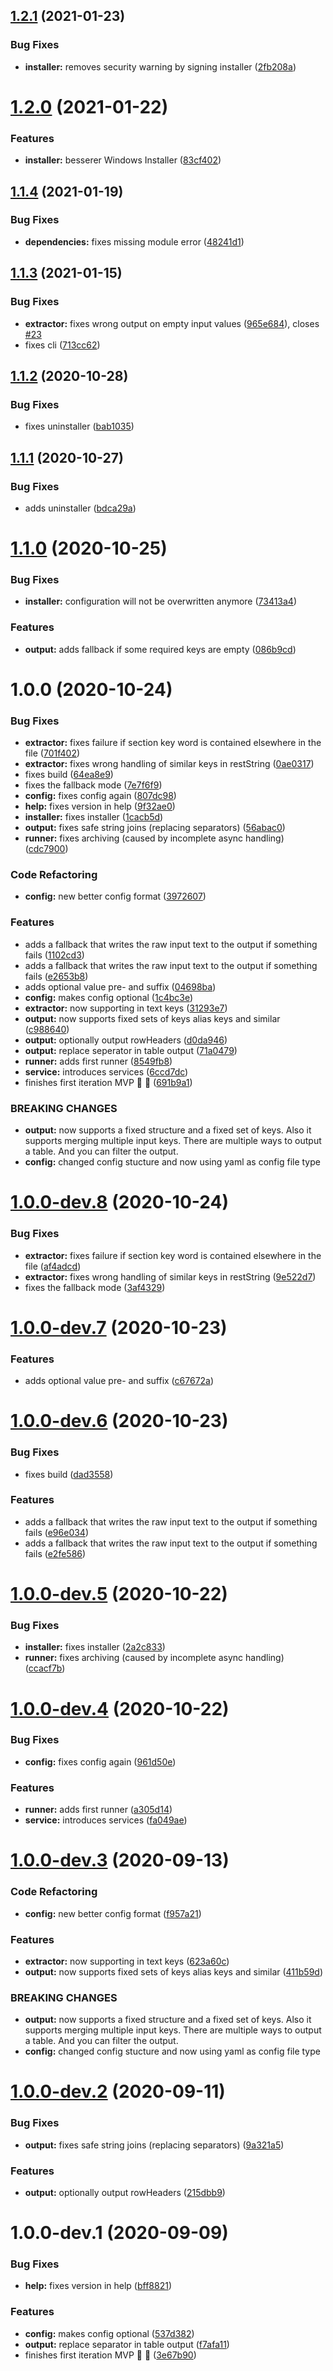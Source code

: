 ## [1.2.1](https://github.com/matzehecht/EinsatzMonitor-Alarm-PDF-Converter/compare/v1.2.0...v1.2.1) (2021-01-23)


### Bug Fixes

* **installer:** removes security warning by signing installer ([2fb208a](https://github.com/matzehecht/EinsatzMonitor-Alarm-PDF-Converter/commit/2fb208a6ae299208cb2afe779a001e32a89ba66f))

# [1.2.0](https://github.com/matzehecht/EinsatzMonitor-Alarm-PDF-Converter/compare/v1.1.4...v1.2.0) (2021-01-22)


### Features

* **installer:** besserer Windows Installer ([83cf402](https://github.com/matzehecht/EinsatzMonitor-Alarm-PDF-Converter/commit/83cf40292b2127d1cf649f719c974c9f10af22bf))

## [1.1.4](https://github.com/matzehecht/EinsatzMonitor-Alarm-PDF-Converter/compare/v1.1.3...v1.1.4) (2021-01-19)


### Bug Fixes

* **dependencies:** fixes missing module error ([48241d1](https://github.com/matzehecht/EinsatzMonitor-Alarm-PDF-Converter/commit/48241d1fd0c89c68b616b225a371ff02021b07f4))

## [1.1.3](https://github.com/matzehecht/EinsatzMonitor-Alarm-PDF-Converter/compare/v1.1.2...v1.1.3) (2021-01-15)


### Bug Fixes

* **extractor:** fixes wrong output on empty input values ([965e684](https://github.com/matzehecht/EinsatzMonitor-Alarm-PDF-Converter/commit/965e68414979ddda7aad2341ba26318bff7be66d)), closes [#23](https://github.com/matzehecht/EinsatzMonitor-Alarm-PDF-Converter/issues/23)
* fixes cli ([713cc62](https://github.com/matzehecht/EinsatzMonitor-Alarm-PDF-Converter/commit/713cc62444111caa112208a880eba1dcac5c7d00))

## [1.1.2](https://github.com/matzehecht/EinsatzMonitor-Alarm-PDF-Converter/compare/v1.1.1...v1.1.2) (2020-10-28)


### Bug Fixes

* fixes uninstaller ([bab1035](https://github.com/matzehecht/EinsatzMonitor-Alarm-PDF-Converter/commit/bab1035adc5ff34a40efdbab3d7c8392af4a0a7d))

## [1.1.1](https://github.com/matzehecht/EinsatzMonitor-Alarm-PDF-Converter/compare/v1.1.0...v1.1.1) (2020-10-27)


### Bug Fixes

* adds uninstaller ([bdca29a](https://github.com/matzehecht/EinsatzMonitor-Alarm-PDF-Converter/commit/bdca29ac2fd472d26c5223dc91ba9373dd0b2b75))

# [1.1.0](https://github.com/matzehecht/EinsatzMonitor-Alarm-PDF-Converter/compare/v1.0.0...v1.1.0) (2020-10-25)


### Bug Fixes

* **installer:** configuration will not be overwritten anymore ([73413a4](https://github.com/matzehecht/EinsatzMonitor-Alarm-PDF-Converter/commit/73413a4c9d8c55604935d7129049768f7be74341))


### Features

* **output:** adds fallback if some required keys are empty ([086b9cd](https://github.com/matzehecht/EinsatzMonitor-Alarm-PDF-Converter/commit/086b9cd328695fb6c229e5d3cfb2d67822c9430a))

# 1.0.0 (2020-10-24)


### Bug Fixes

* **extractor:** fixes failure if section key word is contained elsewhere in the file ([701f402](https://github.com/matzehecht/EinsatzMonitor-Alarm-PDF-Converter/commit/701f40246c2f6b4bc7afb43af0b1e8c06a324623))
* **extractor:** fixes wrong handling of similar keys in restString ([0ae0317](https://github.com/matzehecht/EinsatzMonitor-Alarm-PDF-Converter/commit/0ae031711066dfb0d5859b687d6c71d579da917e))
* fixes build ([64ea8e9](https://github.com/matzehecht/EinsatzMonitor-Alarm-PDF-Converter/commit/64ea8e94efcdc79931ceffd22246d7d388839c60))
* fixes the fallback mode ([7e7f6f9](https://github.com/matzehecht/EinsatzMonitor-Alarm-PDF-Converter/commit/7e7f6f9e1e80ea26cf7dcfa61e521f7c905ca140))
* **config:** fixes config again ([807dc98](https://github.com/matzehecht/EinsatzMonitor-Alarm-PDF-Converter/commit/807dc987835c7c1e26c790501fefe780f6462f84))
* **help:** fixes version in help ([9f32ae0](https://github.com/matzehecht/EinsatzMonitor-Alarm-PDF-Converter/commit/9f32ae0df25a4542efedab5950ec6462d90b7274))
* **installer:** fixes installer ([1cacb5d](https://github.com/matzehecht/EinsatzMonitor-Alarm-PDF-Converter/commit/1cacb5d127e1caf7c6285db30fd9ef009f5159e4))
* **output:** fixes safe string joins (replacing separators) ([56abac0](https://github.com/matzehecht/EinsatzMonitor-Alarm-PDF-Converter/commit/56abac0d80b0f36e3b14cccbfebc4f589bf153b3))
* **runner:** fixes archiving (caused by incomplete async handling) ([cdc7900](https://github.com/matzehecht/EinsatzMonitor-Alarm-PDF-Converter/commit/cdc7900f348d21c4674dd888bd00678e35b71fd2))


### Code Refactoring

* **config:** new better config format ([3972607](https://github.com/matzehecht/EinsatzMonitor-Alarm-PDF-Converter/commit/3972607e1b68c596a0013aff41efd871a93121cb))


### Features

* adds a fallback that writes the raw input text to the output if something fails ([1102cd3](https://github.com/matzehecht/EinsatzMonitor-Alarm-PDF-Converter/commit/1102cd3ae4b82ba7f8199b972243cfc986e1a0bd))
* adds a fallback that writes the raw input text to the output if something fails ([e2653b8](https://github.com/matzehecht/EinsatzMonitor-Alarm-PDF-Converter/commit/e2653b8d1b75b74035ddff84ce94e672e535c8f9))
* adds optional value pre- and suffix ([04698ba](https://github.com/matzehecht/EinsatzMonitor-Alarm-PDF-Converter/commit/04698ba06b30498b2468d15633d18b3ca1323b7b))
* **config:** makes config optional ([1c4bc3e](https://github.com/matzehecht/EinsatzMonitor-Alarm-PDF-Converter/commit/1c4bc3e5085726a11ac104a5b09292935b7fea93))
* **extractor:** now supporting in text keys ([31293e7](https://github.com/matzehecht/EinsatzMonitor-Alarm-PDF-Converter/commit/31293e7f5d791b6915c10c60497c89f230cd3c3b))
* **output:** now supports fixed sets of keys alias keys and similar ([c988640](https://github.com/matzehecht/EinsatzMonitor-Alarm-PDF-Converter/commit/c9886407b81b4db361167fa92bbbe8182fe17688))
* **output:** optionally output rowHeaders ([d0da946](https://github.com/matzehecht/EinsatzMonitor-Alarm-PDF-Converter/commit/d0da946fcec6d58eba4aa086fa3661f71ee22cb2))
* **output:** replace seperator in table output ([71a0479](https://github.com/matzehecht/EinsatzMonitor-Alarm-PDF-Converter/commit/71a0479afbdf14c0d5c612e0391f534484b0d00e))
* **runner:** adds first runner ([8549fb8](https://github.com/matzehecht/EinsatzMonitor-Alarm-PDF-Converter/commit/8549fb8884e662f6c03c15a009bf8c3385eb5098))
* **service:** introduces services ([6ccd7dc](https://github.com/matzehecht/EinsatzMonitor-Alarm-PDF-Converter/commit/6ccd7dc1cd655459f924af0de26e30b6776895c8))
* finishes first iteration MVP :tada: :tada: ([691b9a1](https://github.com/matzehecht/EinsatzMonitor-Alarm-PDF-Converter/commit/691b9a1a5b7f5e6713ad899877cf9b54cb98aea2))


### BREAKING CHANGES

* **output:** now supports a fixed structure and a fixed set of keys. Also it supports merging
multiple input keys. There are multiple ways to output a table. And you can filter the output.
* **config:** changed config stucture and now using yaml as config file type

# [1.0.0-dev.8](https://github.com/matzehecht/EinsatzMonitor-Alarm-PDF-Converter/compare/v1.0.0-dev.7...v1.0.0-dev.8) (2020-10-24)


### Bug Fixes

* **extractor:** fixes failure if section key word is contained elsewhere in the file ([af4adcd](https://github.com/matzehecht/EinsatzMonitor-Alarm-PDF-Converter/commit/af4adcd234277551a53126dcc92cb5a2dbb0da93))
* **extractor:** fixes wrong handling of similar keys in restString ([9e522d7](https://github.com/matzehecht/EinsatzMonitor-Alarm-PDF-Converter/commit/9e522d71e0b9bfffb733d21b1fb6d8a7fa3c094d))
* fixes the fallback mode ([3af4329](https://github.com/matzehecht/EinsatzMonitor-Alarm-PDF-Converter/commit/3af432999da6c87dcb1a3fe196ecf92a61b6449b))

# [1.0.0-dev.7](https://github.com/matzehecht/EinsatzMonitor-Alarm-PDF-Converter/compare/v1.0.0-dev.6...v1.0.0-dev.7) (2020-10-23)


### Features

* adds optional value pre- and suffix ([c67672a](https://github.com/matzehecht/EinsatzMonitor-Alarm-PDF-Converter/commit/c67672aef849d276d9c55300428edd8309cf9bb9))

# [1.0.0-dev.6](https://github.com/matzehecht/EinsatzMonitor-Alarm-PDF-Converter/compare/v1.0.0-dev.5...v1.0.0-dev.6) (2020-10-23)


### Bug Fixes

* fixes build ([dad3558](https://github.com/matzehecht/EinsatzMonitor-Alarm-PDF-Converter/commit/dad3558107a7221a353339847499f2882dd6005b))


### Features

* adds a fallback that writes the raw input text to the output if something fails ([e96e034](https://github.com/matzehecht/EinsatzMonitor-Alarm-PDF-Converter/commit/e96e0340429e6ac7ff8d096d638f3f627fbe7efa))
* adds a fallback that writes the raw input text to the output if something fails ([e2fe586](https://github.com/matzehecht/EinsatzMonitor-Alarm-PDF-Converter/commit/e2fe5865d397eb7a76dbaa9f4c040aa3ceeb32d1))

# [1.0.0-dev.5](https://github.com/matzehecht/EinsatzMonitor-Alarm-PDF-Converter/compare/v1.0.0-dev.4...v1.0.0-dev.5) (2020-10-22)


### Bug Fixes

* **installer:** fixes installer ([2a2c833](https://github.com/matzehecht/EinsatzMonitor-Alarm-PDF-Converter/commit/2a2c83367cfac7b8183c4b69dccc1fc8e9a5a9a7))
* **runner:** fixes archiving (caused by incomplete async handling) ([ccacf7b](https://github.com/matzehecht/EinsatzMonitor-Alarm-PDF-Converter/commit/ccacf7b7a8b68d29bcc9a8418fc5cc259fe7370b))

# [1.0.0-dev.4](https://github.com/matzehecht/EinsatzMonitor-Alarm-PDF-Converter/compare/v1.0.0-dev.3...v1.0.0-dev.4) (2020-10-22)


### Bug Fixes

* **config:** fixes config again ([961d50e](https://github.com/matzehecht/EinsatzMonitor-Alarm-PDF-Converter/commit/961d50e2dda520e04fb6daf71f70e16d5dc9b4ea))


### Features

* **runner:** adds first runner ([a305d14](https://github.com/matzehecht/EinsatzMonitor-Alarm-PDF-Converter/commit/a305d141397dbb2b9347dedb7a5a4e6727d86a6a))
* **service:** introduces services ([fa049ae](https://github.com/matzehecht/EinsatzMonitor-Alarm-PDF-Converter/commit/fa049ae4e7ba3aab45b4ec912b0f6e3b193d349e))

# [1.0.0-dev.3](https://github.com/matzehecht/EinsatzMonitor-Alarm-PDF-Converter/compare/v1.0.0-dev.2...v1.0.0-dev.3) (2020-09-13)


### Code Refactoring

* **config:** new better config format ([f957a21](https://github.com/matzehecht/EinsatzMonitor-Alarm-PDF-Converter/commit/f957a216e7bcf3338b287458684b927a9cf147bc))


### Features

* **extractor:** now supporting in text keys ([623a60c](https://github.com/matzehecht/EinsatzMonitor-Alarm-PDF-Converter/commit/623a60caae58fd5be373e4a18a2ffad90419ea6a))
* **output:** now supports fixed sets of keys alias keys and similar ([411b59d](https://github.com/matzehecht/EinsatzMonitor-Alarm-PDF-Converter/commit/411b59d579e85581605f77b844ace93ef9786e83))


### BREAKING CHANGES

* **output:** now supports a fixed structure and a fixed set of keys. Also it supports merging
multiple input keys. There are multiple ways to output a table. And you can filter the output.
* **config:** changed config stucture and now using yaml as config file type

# [1.0.0-dev.2](https://github.com/matzehecht/EinsatzMonitor-Alarm-PDF-Converter/compare/v1.0.0-dev.1...v1.0.0-dev.2) (2020-09-11)


### Bug Fixes

* **output:** fixes safe string joins (replacing separators) ([9a321a5](https://github.com/matzehecht/EinsatzMonitor-Alarm-PDF-Converter/commit/9a321a5ace3aa5df0a38d3399be7fa628c65e1bb))


### Features

* **output:** optionally output rowHeaders ([215dbb9](https://github.com/matzehecht/EinsatzMonitor-Alarm-PDF-Converter/commit/215dbb950563a6bbf64a045ee2c85c5e974ee89d))

# 1.0.0-dev.1 (2020-09-09)


### Bug Fixes

* **help:** fixes version in help ([bff8821](https://github.com/matzehecht/EinsatzMonitor-Alarm-PDF-Converter/commit/bff8821232d440bcdb03f24370657d0ffb253217))


### Features

* **config:** makes config optional ([537d382](https://github.com/matzehecht/EinsatzMonitor-Alarm-PDF-Converter/commit/537d3822e29f043ce427d768894125d92241eb01))
* **output:** replace separator in table output ([f7afa11](https://github.com/matzehecht/EinsatzMonitor-Alarm-PDF-Converter/commit/f7afa11536e8b7efecf0264f0a8eabb44bab2081))
* finishes first iteration MVP :tada: :tada: ([3e67b90](https://github.com/matzehecht/EinsatzMonitor-Alarm-PDF-Converter/commit/3e67b9078e02ddc79bbaa72acef4954c2374612d))
